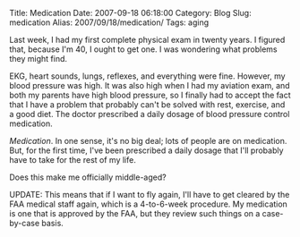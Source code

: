 Title: Medication
Date: 2007-09-18 06:18:00
Category: Blog
Slug: medication
Alias: 2007/09/18/medication/
Tags: aging


<p>
Last week, I had my first complete physical exam in twenty years.  I figured that, because I'm 40, I ought to get one.  I was wondering what problems they might find.
</p>
<p>
EKG, heart sounds, lungs, reflexes, and everything were fine.  However, my blood pressure was high.  It was also high when I had my aviation exam, and both my parents have high blood pressure, so I finally had to accept the fact that I have a problem that probably can't be solved with rest, exercise, and a good diet.  The doctor prescribed a daily dosage of blood pressure control medication.
</p>
<p>
<i>Medication</i>.  In one sense, it's no big deal; lots of people are on medication.  But, for the first time, I've been prescribed a daily dosage that I'll probably have to take for the rest of my life.
</p>
<p>
Does this make me officially middle-aged?
</p>
<p>
UPDATE:  This means that if I want to fly again, I'll have to get cleared by the FAA medical staff again, which is a 4-to-6-week procedure.  My medication is one that is approved by the FAA, but they review such things on a case-by-case basis.
</p>
